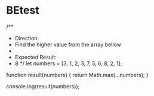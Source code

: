 # BEtest

/**
 * Direction:
 * Find the higher value from the array bellow
 *
 * Expected Result:
 * 8
 */
let numbers = [3, 1, 2, 3, 7, 5, 6, 8, 2, 1];

function result(numbers) {
     return Math.max(...numbers);
}

console.log(result(numbers));
